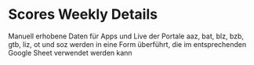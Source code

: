 # Scores Weekly Details

Manuell erhobene Daten für Apps und Live der Portale aaz, bat, blz, bzb, gtb, liz, ot und soz
werden in eine Form überführt, die im entsprechenden Google Sheet verwendet werden kann
